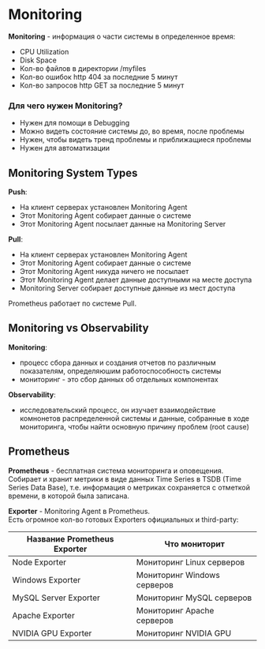 # Monitoring

**Monitoring** - информация о части системы в определенное время:
- CPU Utilization
- Disk Space
- Кол-во файлов в директории /myfiles
- Кол-во ошибок http 404 за последние 5 минут
- Кол-во запросов http GET за последние 5 минут

### Для чего нужен Monitoring?
- Нужен для помощи в Debugging
- Можно видеть состояние системы до, во время, после проблемы
- Нужен, чтобы видеть тренд проблемы и приближащиеся проблемы
- Нужен для автоматизации

## Monitoring System Types
**Push**:
- На клиент серверах установлен Monitoring Agent
- Этот Monitoring Agent собирает данные о системе
- Этот Monitoring Agent посылает данные на Monitoring Server

**Pull**:
- На клиент серверах установлен Monitoring Agent
- Этот Monitoring Agent собирает данные о системе
- Этот Monitoring Agent никуда ничего не посылает
- Этот Monitoring Agent делает данные доступными на месте доступа
- Monitoring Server собирает доступные данные из мест доступа

Prometheus работает по системе Pull.

## Monitoring vs Observability
**Monitoring**:  
- процесс сбора данных и создания отчетов по различным показателям, определяюшим работоспособность системы
- мониторинг - это сбор данных об отдельных компонентах

**Observability**:  
- исследовательский процесс, он изучает взаимодействие комнонетов распределенной системы и данные, собранные в ходе мониторинга, чтобы найти основную причину проблем (root cause)

## Prometheus

**Prometheus** - бесплатная система мониторинга и оповещения.  
Собирает и хранит метрики в виде данных Time Series в TSDB (Time Series Data Base), т.е. информация о метриках сохраняется с отметкой времени, в которой была записана.  

**Exporter** - Monitoring Agent в Prometheus.  
Есть огромное кол-во готовых Exporters официальных и third-party:

| Название Prometheus Exporter |        Что мониторит        | 
|------------------------------|-----------------------------|
| Node Exporter                | Мониторинг Linux серверов   | 
| Windows Exporter             | Мониторинг Windows серверов | 
| MySQL Server Exporter        | Мониторинг MySQL серверов   | 
| Apache Exporter              | Мониторинг Apache серверов  |
| NVIDIA GPU Exporter          | Мониторинг NVIDIA GPU       |

